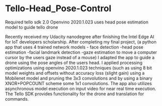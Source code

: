 # Tello-Head_Pose-Control
Required
tello sdk 2.0
Openvino 2020.1.023
uses head pose estimation model to guide tello drone

Recently received my Udacity nanodegree after finishing the Intel Edge AI for IoT developers scholarship. After completing my final project, (a python app that uses 4 trained network models - face detection -head pose estimation -facial landmark detection -gaze estimation to move a computer cursor by the users gaze instead of a mouse) I adapted the app to guide a drone using the pose angles of the users head. I applied processing optimizations using openvino 2020.1.023 techniques (such as using 8 bit model weights and offsets without accuracy loss (slight gain) using a Mobilenet model and pruning the 3x3 convolutions and by using a binary XNOR+POPCOUNT scheme some 1x1 convolutions. The app also utilizes asynchronous model execution on input video for near real time execution. The Tello SDK provides functionality for the drone and translation for commands. 
